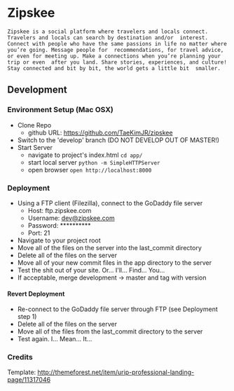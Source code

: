 # Zipskee
`Zipskee is a social platform where travelers and locals connect. Travelers and locals can search by destination and/or 
interest. Connect with people who have the same passions in life no matter where you’re going. Message people for 
recommendations, for travel advice, or even for meeting up. Make a connections when you’re planning your trip or even 
after you land. Share stories, experiences, and culture! Stay connected and bit by bit, the world gets a little bit 
smaller.`

## Development
### Environment Setup (Mac OSX)
- Clone Repo
  * github URL: https://github.com/TaeKimJR/zipskee
- Switch to the 'develop' branch (DO NOT DEVELOP OUT OF MASTER!)
- Start Server
  * navigate to project's index.html
    `cd app/`
  * start local server
    `python -m SimpleHTTPServer`
  * open browser
    `open http://localhost:8000`

### Deployment
- Using a FTP client (Filezilla), connect to the GoDaddy file server
  * Host: ftp.zipskee.com
  * Username: dev@zipskee.com
  * Password: **********
  * Port: 21
- Navigate to your project root
- Move all of the files on the server into the last_commit directory
- Delete all of the files on the server
- Move all of your new commit files in the app directory to the server
- Test the shit out of your site. Or... I'll... Find... You...
- If acceptable, merge development -> master and tag with version

#### Revert Deployment
- Re-connect to the GoDaddy file server through FTP (see Deployment step 1)
- Delete all of the files on the server
- Move all of the files from the last_commit directory to the server
- Test again. I... Mean... It...

### Credits
Template: http://themeforest.net/item/urip-professional-landing-page/11317046


